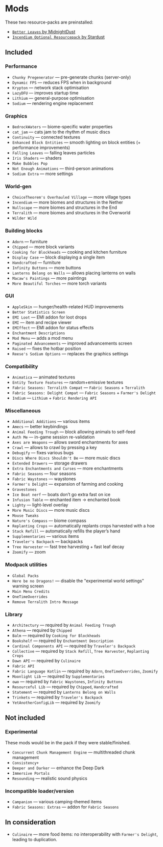 # Mods

These two resource-packs are preinstalled:
- [`Better Leaves` by MidnightDust](https://modrinth.com/resourcepack/better-leaves)
- [`Incendium Optional Resourcepack` by Stardust](https://modrinth.com/resourcepack/incendium-optional-resourcepack)

## Included
### Performance
- `Chunky Pregenerator` — pre-generate chunks (server-only)
- `Dynamic FPS` — reduces FPS when in background
- `Krypton` — network stack optimisation
- `LazyDFU` — improves startup time
- `Lithium` — general-purpose optimisation
- `Sodium` — rendering engine replacement

### Graphics
- `BedrockWaters` — biome-specific water properties
- `cat_jam` — cats jam to the rhythm of music discs 
- `Continuity` — connected textures
- `Enhanced Block Entities` — smooth lighting on block entities (+ performance improvements)
- `Falling Leaves` — falling leaves particles
- `Iris Shaders` — shaders
- `Make Bubbles Pop`
- `Not Enough Animations` — third-person animations
- `Sodium Extra` — more settings

### World-gen
- `ChoiceTheorem's Overhauled Village` — more village types
- `Incendium` — more biomes and structures in the Nether
- `Nullscape` — more biomes and structures in the End
- `Terralith` — more biomes and structures in the Overworld
- `Wilder Wild`

### Building blocks
- `Adorn` — furniture
- `Chipped` — more block variants
- `Cooking for Blockheads` — cooking and kitchen furniture
- `Display Case` — block displaying a single item
- `Handcrafted` — furniture
- `Infinity Buttons` — more buttons
- `Lanterns Belong on Walls` — allows placing lanterns on walls
- `Macaw's Paintings` — more paintings
- `More Beautiful Torches` — more torch variants

### GUI
- `AppleSkin` — hunger/health-related HUD improvements
- `Better Statistics Screen`
- `EMI Loot` — EMI addon for loot drops
- `EMI` — item and recipe viewer
- `EMIffect` — EMI addon for status effects
- `Enchantment Descriptions`
- `Mod Menu` — adds a mod menu
- `Paginated Advancements` — improved advancements screen
- `Raised` — fixes the hotbar position
- `Reese's Sodium Options` — replaces the graphics settings

### Compatibility
- `Animatica` — animated textures
- `Entity Texture Features` — random+emissive textures
- `Fabric Seasons: Terralith Compat` — `Fabric Seasons` + `Terralith` 
- `Fabric Seasons: Delight Compat` — `Fabric Seasons` + `Farmer's Delight` 
- `Indium` — `Lithium` + `Fabric Rendering API`

### Miscellaneous
- `Additional Additions` — various items
- `Amecs` — better keybindings
- `Animal Feeding Trough` — block allowing animals to self-feed
- `Auth Me` — in-game session re-validation
- `Axes are Weapons` — allows sword enchantments for axes
- `Crawl` — allows to crawl by pressing a key
- `Debugify` — fixes various bugs
- `Discs Where Discs Shouldn't Be` — more music discs
- `Extended Drawers` — storage drawers
- `Extra Enchantments and Curses` — more enchantments
- `Fabric Seasons` — four seasons
- `Fabric Waystones` — waystones
- `Farmer's Delight` — expansion of farming and cooking
- `Gravestones`
- `Ice Boat nerf` — boats don’t go extra fast on ice
- `Infusion Table` — enchanted item → enchanted book
- `Lighty` — light-level overlay
- `More Music Discs` — more music discs
- `Mouse Tweaks`
- `Nature's Compass` — biome compass
- `Replanting Crops` — automatically replants crops harvested with a hoe
- `Stack Refill` — automatically refills the player’s hand
- `Supplementaries` — various items
- `Traveler's Backpack` — backpacks
- `Tree Harvester` — fast tree harvesting + fast leaf decay
- `Zoomify` — zoom

### Modpack utilities
- `Global Packs`
- `Here be no Dragons!` — disable the "experimental world settings" warning screen
- `Main Menu Credits`
- `OneTimeOverrides`
- `Remove Terralith Intro Message`

### Library
- `Architectury` — required by `Animal Feeding Trough`
- `Athena` — required by `Chipped`
- `Balm` — required by `Cooking for Blockheads`
- `Bookshelf` — required by `Enchantment Description`
- `Cardinal Components API` — required by `Traveler's Backpack`
- `Collective` — required by `Stack Refill`, `Tree Harvester`, `Replanting Crops`
- `Dawn API` — required by `Culinaire`
- `Fabric API`
- `Fabric Language Kotlin` — required by `Adorn`, `OneTimeOverrides`, `Zoomify`
- `Moonlight Lib` — required by `Supplementaries`
- `oωo` — required by `Fabric Waystones`, `Infinity Buttons`
- `Resourceful Lib` — required by `Chipped`, `Handcrafted`
- `Statement` — required by `Lanterns Belong on Walls`
- `Trinkets` — required by `Traveler's Backpack`
- `YetAnotherConfigLib` — required by `Zoomify`

## Not included
### Experimental
These mods would be in the pack if they were stable/finished.
- `Concurrent Chunk Management Engine` — multithreaded chunk management
- `Consistency+`
- `Deeper and Darker` — enhance the Deep Dark
- `Immersive Portals`
- `Resounding` — realistic sound physics

### Incompatible loader/version
- `Campanion` — various camping-themed items
- `Fabric Seasons: Extras` — addon for `Fabric Seasons`

## In consideration
- `Culinaire` — more food items: no interoperability with `Farmer's Delight`, leading to duplication.